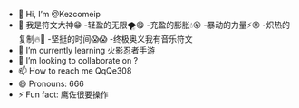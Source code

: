 - 👋 Hi, I’m @Kezcomeip
- 👀 我是符文大神😁
-轻盈的无限🌪️😋
-充盈的膨胀💧😝
-暴动的力量⚡😡
-炽热的复制🔥😤
-坚挺的时间😱😱
-终极奥义我有音乐符文
- 🌱 I’m currently learning 火影忍者手游
- 💞️ I’m looking to collaborate on ?
- 📫 How to reach me QqQe308
- 😄 Pronouns: 666
- ⚡ Fun fact: 鹰佐很要操作

<!---
Kezcomeip/Kezcomeip is a ✨ special ✨ repository because its `README.md` (this file) appears on your GitHub profile.
You can click the Preview link to take a look at your changes.
--->
